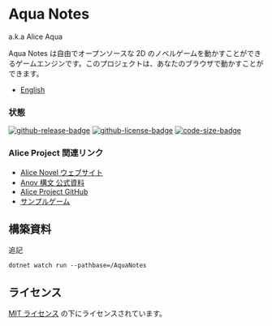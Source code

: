 # Aqua Notes
a.k.a Alice Aqua

Aqua Notes は自由でオープンソースな 2D のノベルゲームを動かすことができるゲームエンジンです。このプロジェクトは、あなたのブラウザで動かすことができます。

- [English](./README.md)

### 状態
<!-- badges -->
[![github-release-badge]][github-release]
[![github-license-badge]][github-license]
[![code-size-badge]](./)
<!-- badges -->

[github-release]: https://github.com/AliceNovel/AquaNotes/releases/latest
[github-release-badge]: https://img.shields.io/github/release/AliceNovel/AquaNotes.svg?logo=github&style=flat "最新リリース"
[github-license]: https://github.com/AliceNovel/AquaNotes/blob/master/LICENSE.txt
[github-license-badge]: https://img.shields.io/github/license/AliceNovel/AquaNotes.svg?style=flat "ライセンス"
[code-size-badge]: https://img.shields.io/github/languages/code-size/AliceNovel/AquaNotes

### Alice Project 関連リンク
- [Alice Novel ウェブサイト](https://alicenovel.web.app "Alice Novel で世界をより楽しく")
- [Anov 構文 公式資料](https://alicenovel.web.app/docs/getting-start/anov-syntax "Alice Novel のための基本的な Anov 構文 - Alice Project")
- [Alice Project GitHub](https://github.com/AliceNovel)
- [サンプルゲーム](https://github.com/AliceNovel/SampleGames)

## 構築資料
追記

```
dotnet watch run --pathbase=/AquaNotes
```

## ライセンス
[MIT ライセンス](../LICENSE) の下にライセンスされています。
